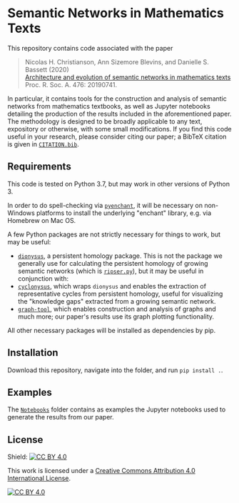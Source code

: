 # Semantic Networks in Mathematics Texts

This repository contains code associated with the paper

> Nicolas H. Christianson, Ann Sizemore Blevins, and Danielle S. Bassett (2020) <br/>
> [Architecture and evolution of semantic networks in mathematics texts](http://doi.org/10.1098/rspa.2019.0741) <br/>
> Proc. R. Soc. A. 476: 20190741.

In particular, it contains tools for the construction and analysis of semantic networks from mathematics textbooks, as well as Jupyter notebooks detailing the production of the results included in the aforementioned paper. The methodology is designed to be broadly applicable to any text, expository or otherwise, with some small modifications. If you find this code useful in your research, please consider citing our paper; a BibTeX citation is given in [`CITATION.bib`](CITATION.bib).

## Requirements

This code is tested on Python 3.7, but may work in other versions of Python 3.

In order to do spell-checking via [``pyenchant``](https://pypi.org/project/pyenchant/), it will be necessary on non-Windows platforms to install the underlying "enchant" library, e.g. via Homebrew on Mac OS.

A few Python packages are not strictly necessary for things to work, but may be useful:

- [``dionysus``](https://github.com/mrzv/dionysus), a persistent homology package. This is not the package we generally use for calculating the persistent homology of growing semantic networks (which is [``ripser.py``](https://ripser.scikit-tda.org/)), but it may be useful in conjunction with:
- [``cyclonysus``](https://github.com/sauln/cyclonysus), which wraps ``dionysus`` and enables the extraction of representative cycles from persistent homology, useful for visualizing the "knowledge gaps" extracted from a growing semantic network.
- [``graph-tool``](https://graph-tool.skewed.de/), which enables construction and analysis of graphs and much more; our paper's results use its graph plotting functionality.

All other necessary packages will be installed as dependencies by pip.

## Installation
Download this repository, navigate into the folder, and run ``pip install .``.

## Examples
The [`Notebooks`](Notebooks) folder contains as examples the Jupyter notebooks used to generate the results from our paper.

## License
Shield: [![CC BY 4.0][cc-by-shield]][cc-by]

This work is licensed under a
[Creative Commons Attribution 4.0 International License][cc-by].

[![CC BY 4.0][cc-by-image]][cc-by]

[cc-by]: http://creativecommons.org/licenses/by/4.0/
[cc-by-image]: https://i.creativecommons.org/l/by/4.0/88x31.png
[cc-by-shield]: https://img.shields.io/badge/License-CC%20BY%204.0-lightgrey.svg
